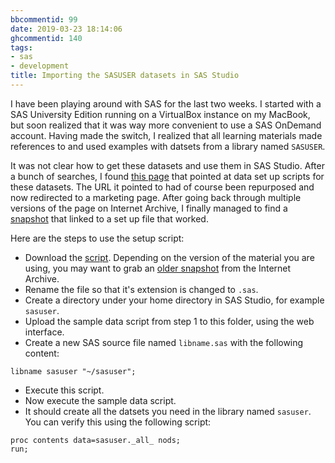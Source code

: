 ```yaml
---
bbcommentid: 99
date: 2019-03-23 18:14:06
ghcommentid: 140
tags:
- sas
- development
title: Importing the SASUSER datasets in SAS Studio
---
```


I have been playing around with SAS for the last two weeks. I started with a SAS University Edition running on a VirtualBox instance on my MacBook, but soon realized that it was way more convenient to use a SAS OnDemand account. Having made the switch, I realized that all learning materials made references to and used examples with datsets from a library named `SASUSER`.

It was not clear how to get these datasets and use them in SAS Studio. After a bunch of searches, I found [this page](https://communities.sas.com/t5/SAS-Certification/How-to-get-SASUSER-library-s-data-sets/m-p/306631/highlight/true#M124) that pointed at data set up scripts for these datasets. The URL it pointed to had of course been repurposed and now redirected to a marketing page. After going back through multiple versions of the page on Internet Archive, I finally managed to find a [snapshot](https://web.archive.org/web/20151005165134/http://support.sas.com:80/publishing/cert/basecertguide3.html) that linked to a set up file that worked.

Here are the steps to use the setup script:

* Download the [script](https://support.sas.com/content/dam/SAS/support/en/books/data/sampledata.txt). Depending on the version of the material you are using, you may want to grab an [older snapshot](https://web.archive.org/web/20150921023746/http://support.sas.com/publishing/cert/sampdata.txt) from the Internet Archive.
* Rename the file so that it's extension is changed to `.sas`.
* Create a directory under your home directory in SAS Studio, for example `sasuser`.
* Upload the sample data script from step 1 to this folder, using the web interface.
* Create a new SAS source file named `libname.sas` with the following content:

```sas
libname sasuser "~/sasuser";
```

* Execute this script.
* Now execute the sample data script.
* It should create all the datsets you need in the library named `sasuser`. You can verify this using the following script:

```sas
proc contents data=sasuser._all_ nods;
run;
```